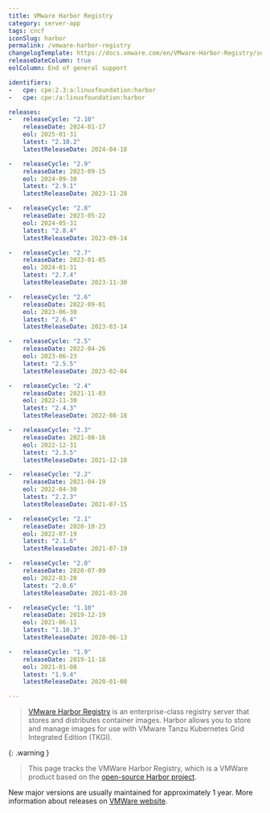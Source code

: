 ```yaml
---
title: VMware Harbor Registry
category: server-app
tags: cncf
iconSlug: harbor
permalink: /vmware-harbor-registry
changelogTemplate: https://docs.vmware.com/en/VMware-Harbor-Registry/services/vmware-harbor-registry/GUID-release-notes.html#v__LATEST__
releaseDateColumn: true
eolColumn: End of general support

identifiers:
-   cpe: cpe:2.3:a:linuxfoundation:harbor
-   cpe: cpe:/a:linuxfoundation:harbor

releases:
-   releaseCycle: "2.10"
    releaseDate: 2024-01-17
    eol: 2025-01-31
    latest: "2.10.2"
    latestReleaseDate: 2024-04-18

-   releaseCycle: "2.9"
    releaseDate: 2023-09-15
    eol: 2024-09-30
    latest: "2.9.1"
    latestReleaseDate: 2023-11-28

-   releaseCycle: "2.8"
    releaseDate: 2023-05-22
    eol: 2024-05-31
    latest: "2.8.4"
    latestReleaseDate: 2023-09-14

-   releaseCycle: "2.7"
    releaseDate: 2023-01-05
    eol: 2024-01-31
    latest: "2.7.4"
    latestReleaseDate: 2023-11-30

-   releaseCycle: "2.6"
    releaseDate: 2022-09-01
    eol: 2023-06-30
    latest: "2.6.4"
    latestReleaseDate: 2023-03-14

-   releaseCycle: "2.5"
    releaseDate: 2022-04-26
    eol: 2023-06-23
    latest: "2.5.5"
    latestReleaseDate: 2023-02-04

-   releaseCycle: "2.4"
    releaseDate: 2021-11-03
    eol: 2022-11-30
    latest: "2.4.3"
    latestReleaseDate: 2022-08-18

-   releaseCycle: "2.3"
    releaseDate: 2021-08-16
    eol: 2022-12-31
    latest: "2.3.5"
    latestReleaseDate: 2021-12-18

-   releaseCycle: "2.2"
    releaseDate: 2021-04-19
    eol: 2022-04-30
    latest: "2.2.3"
    latestReleaseDate: 2021-07-15

-   releaseCycle: "2.1"
    releaseDate: 2020-10-23
    eol: 2022-07-19
    latest: "2.1.6"
    latestReleaseDate: 2021-07-19

-   releaseCycle: "2.0"
    releaseDate: 2020-07-09
    eol: 2022-03-20
    latest: "2.0.6"
    latestReleaseDate: 2021-03-20

-   releaseCycle: "1.10"
    releaseDate: 2019-12-19
    eol: 2021-06-11
    latest: "1.10.3"
    latestReleaseDate: 2020-06-13

-   releaseCycle: "1.9"
    releaseDate: 2019-11-18
    eol: 2021-01-08
    latest: "1.9.4"
    latestReleaseDate: 2020-01-08

---
```


> [VMware Harbor Registry](https://docs.vmware.com/en/VMware-Harbor-Registry/services/vmware-harbor-registry/GUID-index.html)
> is an enterprise-class registry server that stores and distributes container images. Harbor
> allows you to store and manage images for use with VMware Tanzu Kubernetes Grid Integrated
> Edition (TKGI).

{: .warning }
> This page tracks the VMWare Harbor Registry, which is a VMWare product based on the [open-source Harbor project](/harbor).

New major versions are usually maintained for approximately 1 year.
More information about releases on [VMWare website](https://network.pivotal.io/products/harbor-container-registry/releases).
